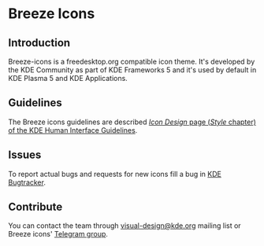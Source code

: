 # Breeze Icons

## Introduction

Breeze-icons is a freedesktop.org compatible icon theme. It's developed by the KDE Community as part of KDE Frameworks 5 and it's used by default in KDE Plasma 5 and KDE Applications.

## Guidelines

The Breeze icons guidelines are described [*Icon Design* page (*Style* chapter) of the KDE Human Interface Guidelines][1].

## Issues

To report actual bugs and requests for new icons fill a bug in [KDE Bugtracker][2].

## Contribute

You can contact the team through [visual-design@kde.org][3] mailing list or Breeze icons' [Telegram group][4].

[1]: https://hig.kde.org/style/icon.html
[2]: https://bugs.kde.org/enter_bug.cgi?product=Breeze
[3]: https://mail.kde.org/mailman/listinfo/visual-design
[4]: https://telegram.me/breezeicons
